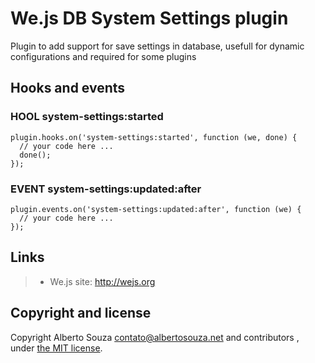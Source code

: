 # We.js DB System Settings plugin

Plugin to add support for save settings in database, usefull for dynamic configurations and required for some plugins 

## Hooks and events

### HOOL system-settings:started
```
plugin.hooks.on('system-settings:started', function (we, done) {
  // your code here ...
  done();
});
```

### EVENT system-settings:updated:after
```
plugin.events.on('system-settings:updated:after', function (we) {
  // your code here ...
});
```

## Links

> * We.js site: http://wejs.org

## Copyright and license

Copyright Alberto Souza <contato@albertosouza.net> and contributors , under [the MIT license](https://github.com/wejs/we-core/blob/master/LICENSE.md).